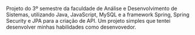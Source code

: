 Projeto do 3º semestre da faculdade de Análise e Desenvolvimento de Sistemas, utilizando Java, JavaScript, MySQL e a framework Spring, Spring Security e JPA para a criação de API. Um projeto simples que tentei desenvolver minhas habilidades como desenvovedor.
